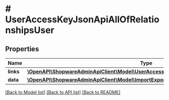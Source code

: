 # # UserAccessKeyJsonApiAllOfRelationshipsUser

## Properties

Name | Type | Description | Notes
------------ | ------------- | ------------- | -------------
**links** | [**\OpenAPI\ShopwareAdminApiClient\Model\UserAccessKeyJsonApiAllOfRelationshipsUserLinks**](UserAccessKeyJsonApiAllOfRelationshipsUserLinks.md) |  | [optional]
**data** | [**\OpenAPI\ShopwareAdminApiClient\Model\ImportExportLogJsonApiAllOfRelationshipsUserData**](ImportExportLogJsonApiAllOfRelationshipsUserData.md) |  | [optional]

[[Back to Model list]](../../README.md#models) [[Back to API list]](../../README.md#endpoints) [[Back to README]](../../README.md)
